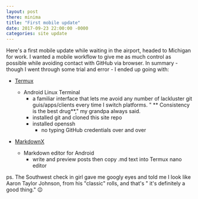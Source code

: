 ```yaml
--- 
layout: post 
there: minima
title: "First mobile update" 
date: 2017-09-23 22:00:00 -0000 
categories: site update 
---
```

 

Here's a first mobile update while waiting in the airport, headed to Michigan for work. I wanted a mobile workflow to give me as much control as possible while avoiding contact with GitHub via browser. In summary - though I went through some trial and error - I ended up going with:

- [Termux](https://play.google.com/store/apps/details?id=com.termux)
   - Android Linux Terminal
      - a familiar interface that lets me avoid any number of lackluster git guis/apps/clients every time I switch platforms. " ** Consistency is the best drug**," my grandpa always said.
      - installed git and cloned this site repo
      - installed openssh
         - no typing GitHub credentials over and over

- [MarkdownX](https://play.google.com/store/apps/details?id=com.ryeeeeee.markdownx)
   - Markdown editor for Android 
      - write and preview posts then copy .md text into Termux nano editor 

ps. The Southwest check in girl gave me googly eyes and told me I look like Aaron Taylor Johnson, from his "classic" rolls, and that's " it's definitely a good thing." 😉
